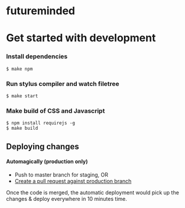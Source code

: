 futureminded
============

# Get started with development

### Install dependencies

    $ make npm

### Run stylus compiler and watch filetree

    $ make start

### Make build of CSS and Javascript

    $ npm install requirejs -g
    $ make build

## Deploying changes

#### Automagically (production only)
  * Push to master branch for staging, OR
  * [Create a pull request against production branch](https://github.com/6wunderkinder/www.wunderlist.com/compare/production...master?expand=1)

 Once the code is merged, the automatic deployment would pick up the changes & deploy everywhere in 10 minutes time.
